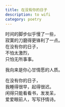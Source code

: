 ```yaml
---
title: 在没有你的日子
description: to wifi
category: poetry
---
```


时间的脚步似乎慢了一些，  
寂寞的刀磨得更锋利了一点。  
在没有你的日子，  
不怕太激烈，  
只怕无所事事。  
  
我向来是你心甘情愿的人质。  
  
在没有你的日子，  
我睡得很早，起得很迟。  
闲得只能看看书，发发呆，  
爱爱眼前人，写写抒情诗。